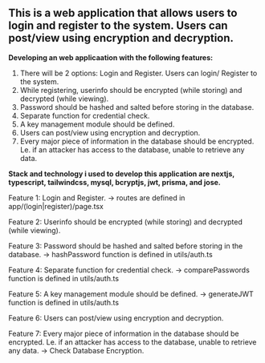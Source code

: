 ## This is a web application that allows users to login and register to the system. Users can post/view using encryption and decryption.

**Developing an web applicaation with the following features:**

1. There will be 2 options: Login and Register. Users can login/ Register to the system.
2. While registering, userinfo should be encrypted (while storing) and decrypted (while viewing).
3. Password should be hashed and salted before storing in the database.
4. Separate function for credential check.
5. A key management module should be defined.
6. Users can post/view using encryption and decryption.
7. Every major piece of information in the database should be encrypted. Le. if an attacker has access to the database, unable to retrieve any data.

**Stack and technology i used to develop this application are nextjs, typescript, tailwindcss, mysql, bcryptjs, jwt, prisma, and jose.**

Feature 1:
Login and Register. -> routes are defined in app/(login|register)/page.tsx

Feature 2:
Userinfo should be encrypted (while storing) and decrypted (while viewing).

Feature 3:
Password should be hashed and salted before storing in the database. -> hashPassword function is defined in utils/auth.ts

Feature 4:
Separate function for credential check. -> comparePasswords function is defined in utils/auth.ts

Feature 5:
A key management module should be defined. -> generateJWT function is defined in utils/auth.ts

Feature 6:
Users can post/view using encryption and decryption.

Feature 7:
Every major piece of information in the database should be encrypted. Le. if an attacker has access to the database, unable to retrieve any data. -> Check Database Encryption.
